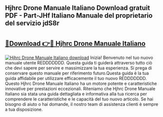 ## Hjhrc Drone Manuale Italiano Download gratuit PDF - Part-JHf Italiano Manuale del proprietario del servizio jdS8r

# <h2><a href="http://dfarnp.blite.top/?on=Hjhrc+Drone+Manuale+Italiano">🔗Download 👉🔴 Hjhrc Drone Manuale Italiano</a></h2>

[![Hjhrc Drone Manuale Italiano download](https://i.imgur.com/lujVjoI.png)](http://dfarnp.blite.top/?on=Hjhrc+Drone+Manuale+Italiano)
Inizia! Benvenuto nel tuo nuovo manuale utente REDDDDDDD. Questa guida ti guiderà attraverso tutto ciò che devi sapere per servire e massimizzare la tua esperienza. Si prega di conservare questo manuale per riferimento futuro.Questa guida è la tua guida affidabile per utilizzare efficacemente il tuo nuovo REDDDDDDD. Questo Hjhrc Drone Manuale Italiano ha un motore potente e caratteristiche innovative per prestazioni eccezionali. Riteniamo che Hjhrc Drone Manuale Italiano sia stata una guida dettagliata e informativa alla tua ricerca per comprendere le caratteristiche e le capacità del tuo nuovo articolo. Se hai bisogno di aiuto o hai domande, il nostro team di assistenza clienti è sempre a tua disposizione.
